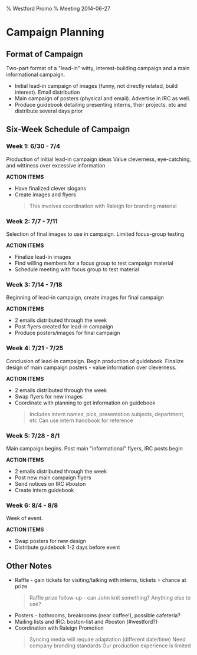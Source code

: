% Westford Promo
% Meeting 2014-06-27

# Campaign Planning

## Format of Campaign

Two-part format of a "lead-in" witty, interest-building campaign and a main informational campaign.
- Initial lead-in campaign of images (funny, not directly related, build interest). Email distribution
- Main campaign of posters (physical and email). Advertise in IRC as well.
- Produce guidebook detailing presenting interns, their projects, etc and distribute several days prior

## Six-Week Schedule of Campaign

### Week 1: 6/30 - 7/4

Production of initial lead-in campaign ideas
Value cleverness, eye-catching, and wittiness over excessive information

**ACTION ITEMS**
- Have finalized clever slogans
- Create images and flyers
  > This involves coordination with Raleigh for branding material

### Week 2: 7/7 - 7/11

Selection of final images to use in campaign.  Limited focus-group testing

**ACTION ITEMS**
- Finalize lead-in images
- Find willing members for a focus group to test campaign material
- Schedule meeting with focus group to test material

### Week 3: 7/14 - 7/18

Beginning of lead-in campaign, create images for final campaign

**ACTION ITEMS**
- 2 emails distributed through the week
- Post flyers created for lead-in campaign
- Produce posters/images for final campaign

### Week 4: 7/21 - 7/25

Conclusion of lead-in campaign.  Begin production of guidebook.
Finalize design of main campaign posters - value information over cleverness.

**ACTION ITEMS**
- 2 emails distributed through the week
- Swap flyers for new images
- Coordinate with planning to get information on guidebook
  > Includes intern names, pics, presentation subjects, department, etc
  > Can use intern handbook for reference

### Week 5: 7/28 - 8/1

Main campaign begins.  Post main "informational" flyers, IRC posts begin

**ACTION ITEMS**
- 2 emails distributed through the week
- Post new main campaign flyers
- Send notices on IRC #boston
- Create intern guidebook

### Week 6: 8/4 - 8/8

Week of event.

**ACTION ITEMS**
- Swap posters for new design
- Distribute guidebook 1-2 days before event

## Other Notes

- Raffle - gain tickets for visiting/talking with interns, tickets = chance at prize
  > Raffle prize follow-up - can John knit something?  Anything else to use?
- Posters - bathrooms, breakrooms (near coffee!), possible cafeteria?
- Mailing lists and IRC: boston-list and #boston (#westford?)
- Coordination with Raleign Promotion
  > Syncing media will require adaptation (different date/time)
  > Need company branding standards
  > Our production experience is limited
